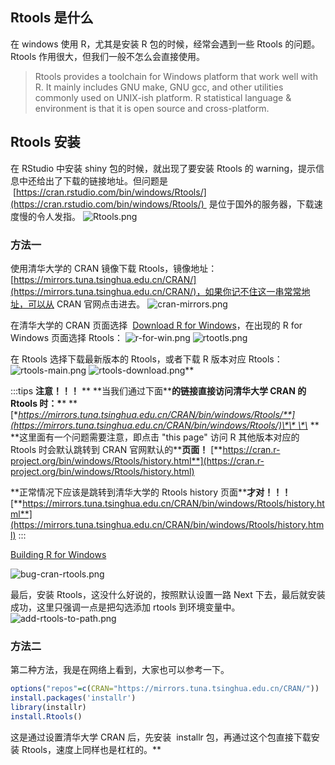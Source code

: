 ## Rtools 是什么

在 windows 使用 R，尤其是安装 R 包的时候，经常会遇到一些 Rtools 的问题。Rtools 作用很大，但我们一般不怎么会直接使用。

> Rtools provides a toolchain for Windows platform that work well with R. It mainly includes GNU make, GNU gcc, and other utilities commonly used on UNIX-ish platform. R statistical language & environment is that it is open source and cross-platform.

## Rtools 安装

在 RStudio 中安装 shiny 包的时候，就出现了要安装 Rtools 的 warning，提示信息中还给出了下载的链接地址。但问题是  [https://cran.rstudio.com/bin/windows/Rtools/](https://cran.rstudio.com/bin/windows/Rtools/)  是位于国外的服务器，下载速度慢的令人发指。
![Rtools.png](https://shub-1251708715.cos.ap-guangzhou.myqcloud.com/elog-docs-images/FlFdrUE7yY-fxOa_xV4JL1njI0nP.png)

### 方法一

使用清华大学的 CRAN 镜像下载 Rtools，镜像地址：[https://mirrors.tuna.tsinghua.edu.cn/CRAN/](https://mirrors.tuna.tsinghua.edu.cn/CRAN/)，如果你记不住这一串常常地址，可以从 CRAN 官网点击进去。
![cran-mirrors.png](https://shub-1251708715.cos.ap-guangzhou.myqcloud.com/elog-docs-images/Fh9lDB_tIj_d10FyEu489TCJYQgD.png)

在清华大学的 CRAN 页面选择  [Download R for Windows](https://mirrors.tuna.tsinghua.edu.cn/CRAN/bin/windows/)，在出现的 R for Windows 页面选择 Rtools：
![r-for-win.png](https://shub-1251708715.cos.ap-guangzhou.myqcloud.com/elog-docs-images/FvVvo41dX4Ii00yCL-vrbouQDjYJ.png)
![rtootls.png](https://shub-1251708715.cos.ap-guangzhou.myqcloud.com/elog-docs-images/FohxkjxwTpndCpbuN04GLyZIZe5Q.png)

在 Rtools 选择下载最新版本的 Rtools，或者下载 R 版本对应 Rtools：
![rtools-main.png](https://shub-1251708715.cos.ap-guangzhou.myqcloud.com/elog-docs-images/FoJQZqNUIiZ7D5K2m7VZnY5OpzNu.png)
![rtools-download.png](https://shub-1251708715.cos.ap-guangzhou.myqcloud.com/elog-docs-images/FouJ2qmcRIHkGPhHtEdgtacDQec7.png)\*\*

:::tips
**注意！！！**
\*\*
**当我们通过下面\*\***的链接直接访问清华大学 CRAN 的 Rtools 时：\***\* **[**https://mirrors.tuna.tsinghua.edu.cn/CRAN/bin/windows/Rtools/**](https://mirrors.tuna.tsinghua.edu.cn/CRAN/bin/windows/Rtools/)\*\* \*\*
\*\*
**这里面有一个问题需要注意，即点击 "this page" 访问 R 其他版本对应的 Rtools 时会默认跳转到 CRAN 官网默认的\*\***页面！**
[**https://cran.r-project.org/bin/windows/Rtools/history.html**](https://cran.r-project.org/bin/windows/Rtools/history.html)

**正常情况下应该是跳转到清华大学的 Rtools history 页面\*\***才对！！！**
[**https://mirrors.tuna.tsinghua.edu.cn/CRAN/bin/windows/Rtools/history.html**](https://mirrors.tuna.tsinghua.edu.cn/CRAN/bin/windows/Rtools/history.html)
:::

[Building R for Windows](https://mirrors.tuna.tsinghua.edu.cn/CRAN/bin/windows/Rtools/history.html)

![bug-cran-rtools.png](https://shub-1251708715.cos.ap-guangzhou.myqcloud.com/elog-docs-images/FstA08MbJIAHF0uIfZD7i-ZYGVrU.png)

最后，安装 Rtools，这没什么好说的，按照默认设置一路 Next 下去，最后就安装成功，这里只强调一点是把勾选添加 rtools 到环境变量中。
![add-rtools-to-path.png](https://shub-1251708715.cos.ap-guangzhou.myqcloud.com/elog-docs-images/FsJDVwIrbX-Bi9RkRtqzJ7TI3fMm.png)

### 方法二

第二种方法，我是在网络上看到，大家也可以参考一下。

```r
options("repos"=c(CRAN="https://mirrors.tuna.tsinghua.edu.cn/CRAN/"))
install.packages('installr')
library(installr)
install.Rtools()
```

这是通过设置清华大学 CRAN 后，先安装  installr 包，再通过这个包直接下载安装 Rtools，速度上同样也是杠杠的。\*\*
